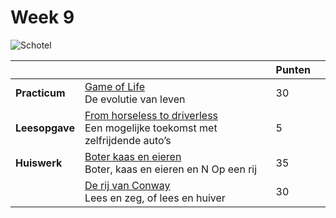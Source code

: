 # Week 9

![Schotel](/images/saucer.png)

|                |                                                                                                                     | Punten |   |
|----------------|---------------------------------------------------------------------------------------------------------------------|--------|---|
| **Practicum**  | [Game of Life](/problems/game_of_life.md)<br>De evolutie van leven                                                  | 30     |   |
| **Leesopgave** | [From horseless to driverless](/readings/horseless_driverless.md)<br>Een mogelijke toekomst met zelfrijdende auto’s | 5      |   |
| **Huiswerk**   | [Boter kaas en eieren](/problems/boter_kaas_eieren.md)<br>Boter, kaas en eieren en N Op een rij                     | 35     |   |
|                | [De rij van Conway](/problems/rij_van_conway.md)<br>Lees en zeg, of lees en huiver                                  | 30     |   |
